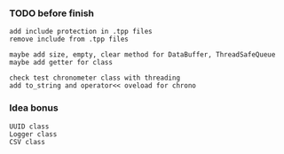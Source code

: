 ### TODO before finish
	add include protection in .tpp files
	remove include from .tpp files

	maybe add size, empty, clear method for DataBuffer, ThreadSafeQueue
	maybe add getter for class

	check test chronometer class with threading
	add to_string and operator<< oveload for chrono

### Idea bonus
	UUID class
	Logger class
	CSV class 